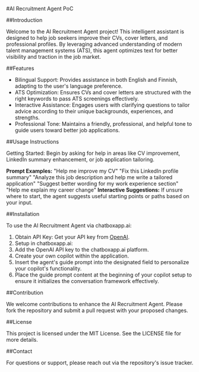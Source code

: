 #AI Recruitment Agent PoC

##Introduction

Welcome to the AI Recruitment Agent project! This intelligent assistant is designed to help job seekers improve their CVs, cover letters, and professional profiles. By leveraging advanced understanding of modern talent management systems (ATS), this agent optimizes text for better visibility and traction in the job market.

##Features

- Bilingual Support: Provides assistance in both English and Finnish, adapting to the user's language preference.
- ATS Optimization: Ensures CVs and cover letters are structured with the right keywords to pass ATS screenings effectively.
- Interactive Assistance: Engages users with clarifying questions to tailor advice according to their unique backgrounds, experiences, and strengths.
- Professional Tone: Maintains a friendly, professional, and helpful tone to guide users toward better job applications.

##Usage Instructions

Getting Started: Begin by asking for help in areas like CV improvement, LinkedIn summary enhancement, or job application tailoring.

**Prompt Examples:**
"Help me improve my CV"
"Fix this LinkedIn profile summary"
"Analyze this job description and help me write a tailored application"
"Suggest better wording for my work experience section"
"Help me explain my career change"
**Interactive Suggestions:** If unsure where to start, the agent suggests useful starting points or paths based on your input.

##Installation

To use the AI Recruitment Agent via chatboxapp.ai:

1. Obtain API Key: Get your API key from [OpenAI](https://platform.openai.com/).
2. Setup in chatboxapp.ai:
3. Add the OpenAI API key to the chatboxapp.ai platform.
4. Create your own copilot within the application.
5. Insert the agent's guide prompt into the designated field to personalize your copilot's functionality.
6. Place the guide prompt content at the beginning of your copilot setup to ensure it initializes the conversation framework effectively.

##Contribution

We welcome contributions to enhance the AI Recruitment Agent. Please fork the repository and submit a pull request with your proposed changes.


##License

This project is licensed under the MIT License. See the LICENSE file for more details.


##Contact

For questions or support, please reach out via the repository's issue tracker.
